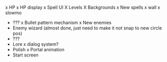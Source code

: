 x HP
x HP display
x Spell UI
X Levels
 X Backgrounds
x New spells
  x wall
  x slowmo
  - ???
x Bullet pattern mechanism
x New enemies
  - Enemy wizard (almost done, just need to make it not snap to new circle pos)
  - ???
- Lore
  x dialog system?
- Polish
 x Portal animation
 - Start screen